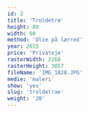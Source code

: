 ```yaml
---
id: 2
title: 'Troldetræ'
height: 80
width: 60
method: 'Olie på lærred'
year: 2015
price: 'Privateje'
rasterWidth: 2268
rasterHeight: 3057
fileName: 'IMG_1828.JPG'
medie: 'maleri'
show: 'yes'
slug: 'troldetrae'
weight: '20'
---
```

